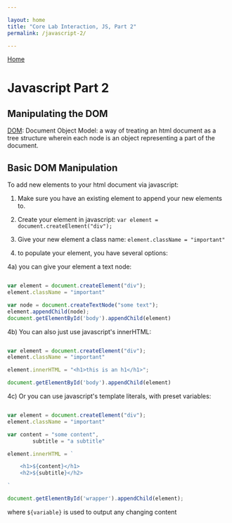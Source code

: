 ```yaml
---

layout: home
title: "Core Lab Interaction, JS, Part 2"
permalink: /javascript-2/

---
```


[Home](/)

# Javascript Part 2

## Manipulating the DOM

[DOM](https://developer.mozilla.org/en-US/docs/Web/API/Document_Object_Model/Introduction): Document Object Model: a way of treating an html document as a tree structure wherein each node is an object representing a part of the document.

## Basic DOM Manipulation

To add new elements to your html document via javascript: 

1) Make sure you have an existing element to append your new elements to. 

2) Create your element in javascript: `var element = document.createElement("div");`

3) Give your new element a class name: `element.className = "important"`

4) to populate your element, you have several options: 

4a) you can give your element a text node: 

```javascript

var element = document.createElement("div");
element.className = "important"

var node = document.createTextNode("some text");
element.appendChild(node);
document.getElementById('body').appendChild(element)

```

4b) You can also just use javascript's innerHTML: 

```javascript

var element = document.createElement("div");
element.className = "important"

element.innerHTML = "<h1>this is an h1</h1>";

document.getElementById('body').appendChild(element)

```


4c) Or you can use javascript's template literals, with preset variables: 

```javascript

var element = document.createElement("div");
element.className = "important"

var content = "some content",
		subtitle = "a subtitle"

element.innerHTML = `

	<h1>${content}</h1>
	<h2>${subtitle}</h2>

`

document.getElementById('wrapper').appendChild(element);

```

where `${variable}` is used to output any changing content

